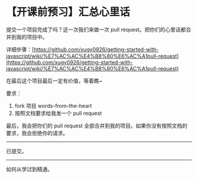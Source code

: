 # 【开课前预习】汇总心里话

提交一个项目完成了吗？这一次我们来做一次 pull request。把你们的心里话都合并到我的项目中。

详细步骤：[https://github.com/xugy0926/getting-started-with-javascript/wiki/%E7%AC%AC%E4%B8%80%E6%AC%A1pull-request](https://github.com/xugy0926/getting-started-with-javascript/wiki/%E7%AC%AC%E4%B8%80%E6%AC%A1pull-request)

在最后这个项目最后一定有价值，等着瞧~

要求：

1. fork 项目 words-from-the-heart
1. 按照文档要求给我发一个 pull request

最后，我会把你们的 pull request 全部合并到我的项目。如果你没有按照文档的要求，我会拒绝你的请求。

---

已提交。

---

如何从学过到精通。
